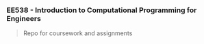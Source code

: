 ### EE538 - Introduction to Computational Programming for Engineers 
> Repo for coursework and assignments
